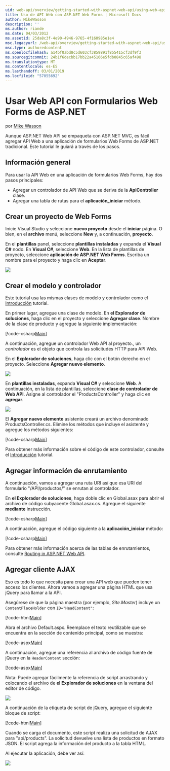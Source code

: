 ```yaml
---
uid: web-api/overview/getting-started-with-aspnet-web-api/using-web-api-with-aspnet-web-forms
title: Uso de API Web con ASP.NET Web Forms | Microsoft Docs
author: MikeWasson
description: ''
ms.author: riande
ms.date: 04/03/2012
ms.assetid: 25da8c3f-4e90-4946-9765-4f160985e1e4
msc.legacyurl: /web-api/overview/getting-started-with-aspnet-web-api/using-web-api-with-aspnet-web-forms
msc.type: authoredcontent
ms.openlocfilehash: a14bf0abd8c5d603cf3859891f855415cf3df9f3
ms.sourcegitcommit: 24b1f6decbb17bb22a45166e5fdb0845c65af498
ms.translationtype: MT
ms.contentlocale: es-ES
ms.lasthandoff: 03/01/2019
ms.locfileid: "57055692"
---
```

<a name="using-web-api-with-aspnet-web-forms"></a>Usar Web API con Formularios Web Forms de ASP.NET
====================
por [Mike Wasson](https://github.com/MikeWasson)

Aunque ASP.NET Web API se empaqueta con ASP.NET MVC, es fácil agregar API Web a una aplicación de formularios Web Forms de ASP.NET tradicional. Este tutorial le guiará a través de los pasos.

## <a name="overview"></a>Información general

Para usar la API Web en una aplicación de formularios Web Forms, hay dos pasos principales:

- Agregar un controlador de API Web que se deriva de la **ApiController** clase.
- Agregar una tabla de rutas para el **aplicación\_iniciar** método.

## <a name="create-a-web-forms-project"></a>Crear un proyecto de Web Forms

Inicie Visual Studio y seleccione **nuevo proyecto** desde el **iniciar** página. O bien, en el **archivo** menú, seleccione **New** y, a continuación, **proyecto**.

En el **plantillas** panel, seleccione **plantillas instaladas** y expanda el **Visual C#** nodo. En **Visual C#**, seleccione **Web**. En la lista de plantillas de proyecto, seleccione **aplicación de ASP.NET Web Forms**. Escriba un nombre para el proyecto y haga clic en **Aceptar**.

![](using-web-api-with-aspnet-web-forms/_static/image1.png)

## <a name="create-the-model-and-controller"></a>Crear el modelo y controlador

Este tutorial usa las mismas clases de modelo y controlador como el [Introducción](tutorial-your-first-web-api.md) tutorial.

En primer lugar, agregue una clase de modelo. En **el Explorador de soluciones**, haga clic en el proyecto y seleccione **Agregar clase**. Nombre de la clase de producto y agregue la siguiente implementación:

[!code-csharp[Main](using-web-api-with-aspnet-web-forms/samples/sample1.cs)]

A continuación, agregue un controlador Web API al proyecto., un *controlador* es el objeto que controla las solicitudes HTTP para API Web.

En el **Explorador de soluciones**, haga clic con el botón derecho en el proyecto. Seleccione **Agregar nuevo elemento**.

![](using-web-api-with-aspnet-web-forms/_static/image2.png)

En **plantillas instaladas**, expanda **Visual C#** y seleccione **Web**. A continuación, en la lista de plantillas, seleccione **clase de controlador de Web API**. Asigne al controlador el "ProductsController" y haga clic en **agregar**.

![](using-web-api-with-aspnet-web-forms/_static/image3.png)

El **Agregar nuevo elemento** asistente creará un archivo denominado ProductsController.cs. Elimine los métodos que incluye el asistente y agregue los métodos siguientes:

[!code-csharp[Main](using-web-api-with-aspnet-web-forms/samples/sample2.cs)]

Para obtener más información sobre el código de este controlador, consulte el [Introducción](tutorial-your-first-web-api.md) tutorial.

## <a name="add-routing-information"></a>Agregar información de enrutamiento

A continuación, vamos a agregar una ruta URI así que esa URI del formulario &quot;/API/productos/&quot; se enrutan al controlador.

En **el Explorador de soluciones**, haga doble clic en Global.asax para abrir el archivo de código subyacente Global.asax.cs. Agregue el siguiente **mediante** instrucción.

[!code-csharp[Main](using-web-api-with-aspnet-web-forms/samples/sample3.cs)]

A continuación, agregue el código siguiente a la **aplicación\_iniciar** método:

[!code-csharp[Main](using-web-api-with-aspnet-web-forms/samples/sample4.cs)]

Para obtener más información acerca de las tablas de enrutamientos, consulte [Routing in ASP.NET Web API](../web-api-routing-and-actions/routing-in-aspnet-web-api.md).

## <a name="add-client-side-ajax"></a>Agregar cliente AJAX

Eso es todo lo que necesita para crear una API web que pueden tener acceso los clientes. Ahora vamos a agregar una página HTML que usa jQuery para llamar a la API.

Asegúrese de que la página maestra (por ejemplo, *Site.Master*) incluye un `ContentPlaceHolder` con `ID="HeadContent"`:

[!code-html[Main](using-web-api-with-aspnet-web-forms/samples/sample8.html)]

Abra el archivo Default.aspx. Reemplace el texto reutilizable que se encuentra en la sección de contenido principal, como se muestra:

[!code-aspx[Main](using-web-api-with-aspnet-web-forms/samples/sample5.aspx)]

A continuación, agregue una referencia al archivo de código fuente de jQuery en la `HeaderContent` sección:

[!code-aspx[Main](using-web-api-with-aspnet-web-forms/samples/sample6.aspx?highlight=2)]

Nota: Puede agregar fácilmente la referencia de script arrastrando y colocando el archivo de **el Explorador de soluciones** en la ventana del editor de código.

![](using-web-api-with-aspnet-web-forms/_static/image4.png)

A continuación de la etiqueta de script de jQuery, agregue el siguiente bloque de script:

[!code-html[Main](using-web-api-with-aspnet-web-forms/samples/sample7.html)]

Cuando se carga el documento, este script realiza una solicitud de AJAX para &quot;api/products&quot;. La solicitud devuelve una lista de productos en formato JSON. El script agrega la información del producto a la tabla HTML.

Al ejecutar la aplicación, debe ver así:

![](using-web-api-with-aspnet-web-forms/_static/image5.png)
